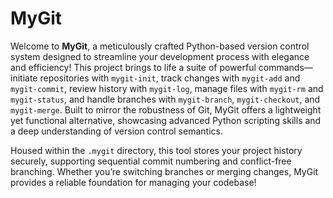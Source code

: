 # MyGit

Welcome to **MyGit**, a meticulously crafted Python-based version control system designed to streamline your development process with elegance and efficiency! This project brings to life a suite of powerful commands—initiate repositories with `mygit-init`, track changes with `mygit-add` and `mygit-commit`, review history with `mygit-log`, manage files with `mygit-rm` and `mygit-status`, and handle branches with `mygit-branch`, `mygit-checkout`, and `mygit-merge`. Built to mirror the robustness of Git, MyGit offers a lightweight yet functional alternative, showcasing advanced Python scripting skills and a deep understanding of version control semantics.

Housed within the `.mygit` directory, this tool stores your project history securely, supporting sequential commit numbering and conflict-free branching. Whether you’re switching branches or merging changes, MyGit provides a reliable foundation for managing your codebase!
